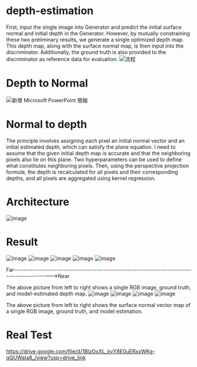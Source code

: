 # depth-estimation

First, input the single image into Generator and predict the initial surface normal and initial depth in the Generator.
However, by mutually constraining these two preliminary results, we generate a single optimized depth map. This depth map, along with the surface normal map, is then input into the discriminator. Additionally, the ground truth is also provided to the discriminator as reference data for evaluation.
![流程](https://github.com/RBing123/depth-estimation/assets/107789113/29c6a7be-8992-4834-b316-6cee2329cb27)
# Depth to Normal
![新增 Microsoft PowerPoint 簡報](https://github.com/RBing123/depth-estimation/assets/107789113/bace7707-d261-4413-bea9-622dab2b6d79)
# Normal to depth
The principle involves assigning each pixel an initial normal vector and an initial estimated depth, which can satisfy the plane equation. I need to assume that the given initial depth map is accurate and that the neighboring pixels also lie on this plane. Two hyperparameters can be used to define what constitutes neighboring pixels. Then, using the perspective projection formula, the depth is recalculated for all pixels and their corresponding depths, and all pixels are aggregated using kernel regression.

# Architecture
![image](https://github.com/RBing123/depth-estimation/assets/107789113/5bd3f168-0868-42de-a5f8-c2cb67f9d38e)
# Result
![image](https://github.com/RBing123/depth-estimation/assets/107789113/c812e7ab-f60c-4785-9ba8-e7a20c2ef8af)
![image](https://github.com/RBing123/depth-estimation/assets/107789113/c6d8c446-1db0-41ac-a23d-cec24c1e07ed)
![image](https://github.com/RBing123/depth-estimation/assets/107789113/adba2f4f-18e7-403d-b408-15b73321b4c8)
![image](https://github.com/RBing123/depth-estimation/assets/107789113/82b73d0c-ad83-4c67-8d84-1eab0f57f7b1)
![image](https://github.com/RBing123/depth-estimation/assets/107789113/9eab39a0-e661-494e-bbde-757fe578c11f)


Far---------------------------------------------------------------------------------------------->Near

The above picture from left to right shows a single RGB image, ground truth, and model-estimated depth map.
![image](https://github.com/RBing123/depth-estimation/assets/107789113/0ffe3af7-7ed2-422b-8753-f898ee96ce69)
![image](https://github.com/RBing123/depth-estimation/assets/107789113/7d9f237a-4b7e-40ac-8fc5-3aeeca1c1e31)
![image](https://github.com/RBing123/depth-estimation/assets/107789113/153e88a2-7627-45ad-a8d8-7b69f18e5467)
![image](https://github.com/RBing123/depth-estimation/assets/107789113/c97f0529-13b2-410f-9a45-041f7f0ac3e9)

The above picture from left to right shows the surface normal vector map of a single RGB image, ground truth, and model estimation.

# Real Test
https://drive.google.com/file/d/1BIzOxXL_kvY8E0uERxxWKg-qQUWaIa8_/view?usp=drive_link






